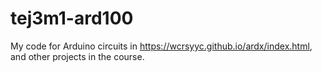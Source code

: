 # tej3m1-ard100

My code for Arduino circuits in https://wcrsyyc.github.io/ardx/index.html, and other projects in the course.

 
